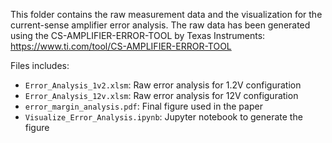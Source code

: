 This folder contains the raw measurement data and the visualization for the current-sense amplifier error analysis.
The raw data has been generated using the CS-AMPLIFIER-ERROR-TOOL by Texas Instruments: https://www.ti.com/tool/CS-AMPLIFIER-ERROR-TOOL

Files includes:
- `Error_Analysis_1v2.xlsm`: Raw error analysis for 1.2V configuration 
- `Error_Analysis_12v.xlsm`: Raw error analysis for 12V configuration
- `error_margin_analysis.pdf`: Final figure used in the paper
- `Visualize_Error_Analysis.ipynb`: Jupyter notebook to generate the figure